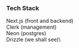 ### Tech Stack
Next.js (front and backend)\
Clerk (management)\
Neon (postgres)\
Drizzle (we shall see)\
